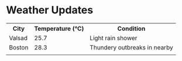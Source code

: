 # Weather Updates

<!-- WEATHER-UPDATE-START -->
<table><tr><th>City</th><th>Temperature (°C)</th><th>Condition</th></tr><tr><td>Valsad</td><td>25.7</td><td>Light rain shower</td></tr><tr><td>Boston</td><td>28.3</td><td>Thundery outbreaks in nearby</td></tr><tr><td></td><td></td><td></td></tr></table>
<!-- WEATHER-UPDATE-END -->

